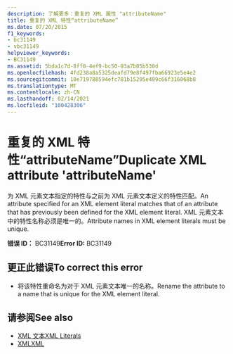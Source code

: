 ```yaml
---
description: 了解更多：重复的 XML 属性 "attributeName"
title: 重复的 XML 特性“attributeName”
ms.date: 07/20/2015
f1_keywords:
- bc31149
- vbc31149
helpviewer_keywords:
- BC31149
ms.assetid: 5bda1c7d-8ff0-4ef9-bc50-03a7b05b530d
ms.openlocfilehash: 4fd238a8a5325deafd79e8f497fba66923e5e4e2
ms.sourcegitcommit: 10e719780594efc781b15295e499c66f316068b8
ms.translationtype: MT
ms.contentlocale: zh-CN
ms.lasthandoff: 02/14/2021
ms.locfileid: "100428306"
---
```

# <a name="duplicate-xml-attribute-attributename"></a><span data-ttu-id="61c58-103">重复的 XML 特性“attributeName”</span><span class="sxs-lookup"><span data-stu-id="61c58-103">Duplicate XML attribute 'attributeName'</span></span>

<span data-ttu-id="61c58-104">为 XML 元素文本指定的特性与之前为 XML 元素文本定义的特性匹配。</span><span class="sxs-lookup"><span data-stu-id="61c58-104">An attribute specified for an XML element literal matches that of an attribute that has previously been defined for the XML element literal.</span></span> <span data-ttu-id="61c58-105">XML 元素文本中的特性名称必须是唯一的。</span><span class="sxs-lookup"><span data-stu-id="61c58-105">Attribute names in XML element literals must be unique.</span></span>  
  
 <span data-ttu-id="61c58-106">**错误 ID：** BC31149</span><span class="sxs-lookup"><span data-stu-id="61c58-106">**Error ID:** BC31149</span></span>  
  
## <a name="to-correct-this-error"></a><span data-ttu-id="61c58-107">更正此错误</span><span class="sxs-lookup"><span data-stu-id="61c58-107">To correct this error</span></span>  
  
- <span data-ttu-id="61c58-108">将该特性重命名为对于 XML 元素文本唯一的名称。</span><span class="sxs-lookup"><span data-stu-id="61c58-108">Rename the attribute to a name that is unique for the XML element literal.</span></span>  
  
## <a name="see-also"></a><span data-ttu-id="61c58-109">请参阅</span><span class="sxs-lookup"><span data-stu-id="61c58-109">See also</span></span>

- [<span data-ttu-id="61c58-110">XML 文本</span><span class="sxs-lookup"><span data-stu-id="61c58-110">XML Literals</span></span>](../language-reference/xml-literals/index.md)
- [<span data-ttu-id="61c58-111">XML</span><span class="sxs-lookup"><span data-stu-id="61c58-111">XML</span></span>](../programming-guide/language-features/xml/index.md)
